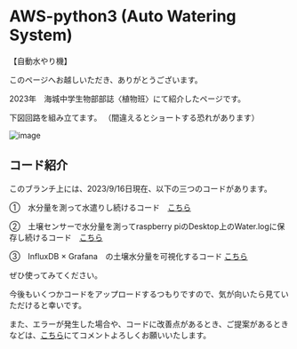 # AWS-python3 (Auto Watering System)
【自動水やり機】

このページへお越しいただき、ありがとうございます。

2023年　海城中学生物部部誌〈植物班〉にて紹介したページです。

下図回路を組み立てます。
（間違えるとショートする恐れがあります）


![image](https://github.com/citrus-soke/AWS-python3/assets/126365532/6bebcaca-117f-46d2-b524-ce84834e3b6c)

## コード紹介

このブランチ上には、2023/9/16日現在、以下の三つのコードがあります。

①　水分量を測って水遣りし続けるコード　[こちら](https://github.com/citrus-soke/AWS-python3/blob/main/%E8%87%AA%E5%8B%95%E6%B0%B4%E3%82%84%E3%82%8A.py)

②　土壌センサーで水分量を測ってraspberry piのDesktop上のWater.logに保存し続けるコード　[こちら](https://github.com/citrus-soke/AWS-python3/blob/main/%E8%87%AA%E5%8B%95%E6%B0%B4%E5%88%86%E9%87%8F%E3%83%AD%E3%82%AC%E3%83%BC%20forDesktop.py)

③　InfluxDB × Grafana　の土壌水分量を可視化するコード [こちら](https://github.com/citrus-soke/AWS-python3/blob/main/influxDB_humid.py) 

ぜひ使ってみてください。


今後もいくつかコードをアップロードするつもりですので、気が向いたら見ていただけると幸いです。

また、エラーが発生した場合や、コードに改善点があるとき、ご提案があるときなどは、[こちら](https://github.com/citrus-soke/AWS-python3/issues)にてコメントよろしくお願いいたします。
